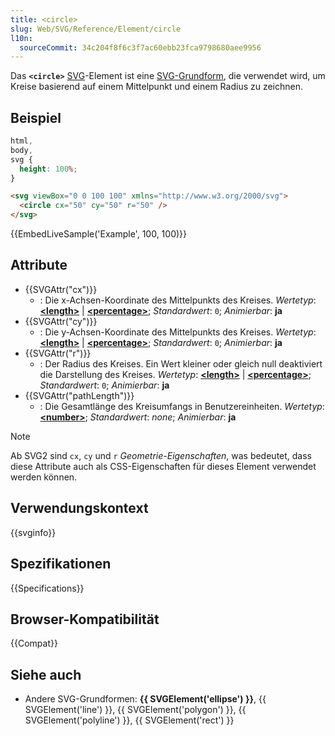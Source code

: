 ```yaml
---
title: <circle>
slug: Web/SVG/Reference/Element/circle
l10n:
  sourceCommit: 34c204f8f6c3f7ac60ebb23fca9798680aee9956
---
```


Das **`<circle>`** [SVG](/de/docs/Web/SVG)-Element ist eine [SVG-Grundform](/de/docs/Web/SVG/Tutorials/SVG_from_scratch/Basic_shapes), die verwendet wird, um Kreise basierend auf einem Mittelpunkt und einem Radius zu zeichnen.

## Beispiel

```css hidden
html,
body,
svg {
  height: 100%;
}
```

```html
<svg viewBox="0 0 100 100" xmlns="http://www.w3.org/2000/svg">
  <circle cx="50" cy="50" r="50" />
</svg>
```

{{EmbedLiveSample('Example', 100, 100)}}

## Attribute

- {{SVGAttr("cx")}}
  - : Die x-Achsen-Koordinate des Mittelpunkts des Kreises.
    _Wertetyp_: **[\<length>](/de/docs/Web/SVG/Guides/Content_type#length)** | **[\<percentage>](/de/docs/Web/SVG/Guides/Content_type#percentage)**; _Standardwert_: `0`; _Animierbar_: **ja**
- {{SVGAttr("cy")}}
  - : Die y-Achsen-Koordinate des Mittelpunkts des Kreises.
    _Wertetyp_: **[\<length>](/de/docs/Web/SVG/Guides/Content_type#length)** | **[\<percentage>](/de/docs/Web/SVG/Guides/Content_type#percentage)**; _Standardwert_: `0`; _Animierbar_: **ja**
- {{SVGAttr("r")}}
  - : Der Radius des Kreises. Ein Wert kleiner oder gleich null deaktiviert die Darstellung des Kreises.
    _Wertetyp_: **[\<length>](/de/docs/Web/SVG/Guides/Content_type#length)** | **[\<percentage>](/de/docs/Web/SVG/Guides/Content_type#percentage)**; _Standardwert_: `0`; _Animierbar_: **ja**
- {{SVGAttr("pathLength")}}
  - : Die Gesamtlänge des Kreisumfangs in Benutzereinheiten.
    _Wertetyp_: [**\<number>**](/de/docs/Web/SVG/Guides/Content_type#number); _Standardwert_: _none_; _Animierbar_: **ja**

> [!NOTE]
> Ab SVG2 sind `cx`, `cy` und `r` _Geometrie-Eigenschaften_, was bedeutet, dass diese Attribute auch als CSS-Eigenschaften für dieses Element verwendet werden können.

## Verwendungskontext

{{svginfo}}

## Spezifikationen

{{Specifications}}

## Browser-Kompatibilität

{{Compat}}

## Siehe auch

- Andere SVG-Grundformen: **{{ SVGElement('ellipse') }}**, {{ SVGElement('line') }}, {{ SVGElement('polygon') }}, {{ SVGElement('polyline') }}, {{ SVGElement('rect') }}

